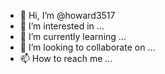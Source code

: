 - 👋 Hi, I’m @howard3517
- 👀 I’m interested in ...
- 🌱 I’m currently learning ...
- 💞️ I’m looking to collaborate on ...
- 📫 How to reach me ...

<!---
howard3517/howard3517 is a ✨ special ✨ repository because its `README.md` (this file) appears on your GitHub profile.
You can click the Preview link to take a look at your changes.
--->


